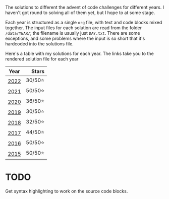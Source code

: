 The solutions to different the advent of code challenges for different years. I haven't got round to solving all of them yet, but I hope to at some stage.

Each year is structured as a single `org` file, with text and code blocks mixed together. The input files for each solution are read from the folder `/data/YEAR/`; the filename is usually just `DAY.txt`. There are some exceptions, and some problems where the input is so short that it's hardcoded into the solutions file.

Here's a table with my solutions for each year. The links take you to the rendered solution file for each year

|       Year       |   Stars |
|:----------------:|--------:|
| [2022](2022.org) | 30/50⭐ |
| [2021](2021.org) | 50/50⭐ |
| [2020](2020.org) | 36/50⭐ |
| [2019](2019.org) | 30/50⭐ |
| [2018](2018.org) | 32/50⭐ |
| [2017](2017.org) | 44/50⭐ |
| [2016](2016.org) | 50/50⭐ |
| [2015](2015.org) | 50/50⭐ |

# TODO

Get syntax highlighting to work on the source code blocks.

